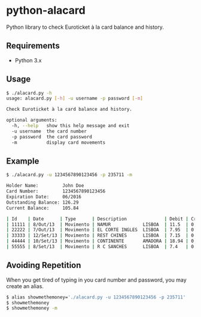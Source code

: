 python-alacard
==============

Python library to check Euroticket à la card balance and history.

Requirements
-----

- Python 3.x


Usage
-----

```bash
$ ./alacard.py -h
usage: alacard.py [-h] -u username -p password [-m]

Check Euroticket à la card balance and history.

optional arguments:
  -h, --help   show this help message and exit
  -u username  the card number
  -p password  the card password
  -m           display card movements
```

Example
-------

```bash
$ ./alacard.py -u 1234567890123456 -p 235711 -m

Holder Name:         John Doe
Card Number:         1234567890123456
Expiration Date:     06/2016
Outstanding Balance: 126.29
Current Balance:     105.84

| Id    | Date      | Type      | Description              | Debit | Credit | Balance |
| 11111 | 8/Out/13  | Movimento | NAMUR            LISBOA  | 11.5  | 0.0    | 105.84  |
| 22222 | 7/Out/13  | Movimento | EL CORTE INGLES  LISBOA  | 7.95  | 0.0    | 117.34  |
| 33333 | 12/Set/13 | Movimento | REST CHINES      LISBOA  | 7.15  | 0.0    | 125.29  |
| 44444 | 10/Set/13 | Movimento | CONTINENTE       AMADORA | 18.94 | 0.0    | 132.44  |
| 55555 | 8/Set/13  | Movimento | R C SANCHES      LISBOA  | 7.4   | 0.0    | 151.38  |
```

Avoiding Repetition
-------------------

When you get tired of typing in you card number and password, you may create an alias.

```bash
$ alias showmethemoney='./alacard.py -u 1234567890123456 -p 235711'
$ showmethemoney
$ showmethemoney -m
```
